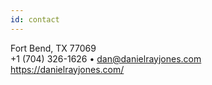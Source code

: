 ```yaml
---
id: contact
---
```

Fort Bend, TX 77069   
+1 (704) 326-1626 &bull; [dan&#x40;danielrayjones&#x2e;com](mailto:dan&#x40;danielrayjones&#x2e;com)
<span class="printonly"><br/>https://danielrayjones.com/</span>
